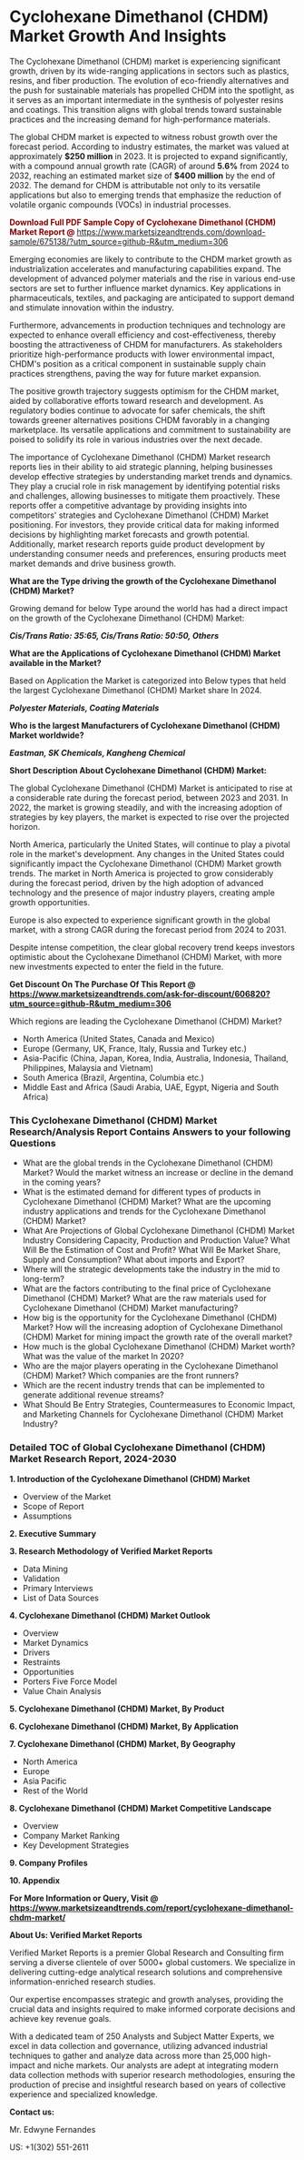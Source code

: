 <h1>Cyclohexane Dimethanol (CHDM) Market Growth And Insights</h1><p>The Cyclohexane Dimethanol (CHDM) market is experiencing significant growth, driven by its wide-ranging applications in sectors such as plastics, resins, and fiber production. The evolution of eco-friendly alternatives and the push for sustainable materials has propelled CHDM into the spotlight, as it serves as an important intermediate in the synthesis of polyester resins and coatings. This transition aligns with global trends toward sustainable practices and the increasing demand for high-performance materials.</p><p>The global CHDM market is expected to witness robust growth over the forecast period. According to industry estimates, the market was valued at approximately <strong>$250 million</strong> in 2023. It is projected to expand significantly, with a compound annual growth rate (CAGR) of around <strong>5.6%</strong> from 2024 to 2032, reaching an estimated market size of <strong>$400 million</strong> by the end of 2032. The demand for CHDM is attributable not only to its versatile applications but also to emerging trends that emphasize the reduction of volatile organic compounds (VOCs) in industrial processes.</p><p>  </p><p><strong><span style="color: #800000;">Download Full PDF Sample Copy of Cyclohexane Dimethanol (CHDM) Market Report @</span>&nbsp;</strong><a href="https://www.marketsizeandtrends.com/download-sample/675138/?utm_source=github-R&amp;utm_medium=306">https://www.marketsizeandtrends.com/download-sample/675138/?utm_source=github-R&amp;utm_medium=306</a></p></p><p>Emerging economies are likely to contribute to the CHDM market growth as industrialization accelerates and manufacturing capabilities expand. The development of advanced polymer materials and the rise in various end-use sectors are set to further influence market dynamics. Key applications in pharmaceuticals, textiles, and packaging are anticipated to support demand and stimulate innovation within the industry.</p><p>Furthermore, advancements in production techniques and technology are expected to enhance overall efficiency and cost-effectiveness, thereby boosting the attractiveness of CHDM for manufacturers. As stakeholders prioritize high-performance products with lower environmental impact, CHDM's position as a critical component in sustainable supply chain practices strengthens, paving the way for future market expansion.</p><p>The positive growth trajectory suggests optimism for the CHDM market, aided by collaborative efforts toward research and development. As regulatory bodies continue to advocate for safer chemicals, the shift towards greener alternatives positions CHDM favorably in a changing marketplace. Its versatile applications and commitment to sustainability are poised to solidify its role in various industries over the next decade.</p></p><p>The importance of&nbsp;Cyclohexane Dimethanol (CHDM) Market research reports lies in their ability to aid strategic planning, helping businesses develop effective strategies by understanding market trends and dynamics. They play a crucial role in risk management by identifying potential risks and challenges, allowing businesses to mitigate them proactively. These reports offer a competitive advantage by providing insights into competitors' strategies and Cyclohexane Dimethanol (CHDM) Market positioning. For investors, they provide critical data for making informed decisions by highlighting market forecasts and growth potential. Additionally, market research reports guide product development by understanding consumer needs and preferences, ensuring products meet market demands and drive business growth.</p><p><strong>What are the&nbsp;Type driving the growth of the Cyclohexane Dimethanol (CHDM) Market?</strong></p><p id="" class="">Growing demand for below Type around the world has had a direct impact on the growth of the Cyclohexane Dimethanol (CHDM) Market:</p><em><strong>Cis/Trans Ratio: 35:65, Cis/Trans Ratio: 50:50, Others</strong></em></p><strong>What are the&nbsp;Applications&nbsp;of Cyclohexane Dimethanol (CHDM) Market available in the Market?</strong></p><p id="" class="">Based on Application the Market is categorized into Below types that held the largest Cyclohexane Dimethanol (CHDM) Market share In 2024.</p><em><strong>Polyester Materials, Coating Materials</strong></em></p><strong>Who is the largest Manufacturers of Cyclohexane Dimethanol (CHDM) Market worldwide?</strong></p><p><em><strong>Eastman, SK Chemicals, Kangheng Chemical</strong></em></p><p id="" class=""><strong>Short Description About Cyclohexane Dimethanol (CHDM) Market:</strong></p><p>The global Cyclohexane Dimethanol (CHDM) Market is anticipated to rise at a considerable rate during the forecast period, between 2023 and 2031. In 2022, the market is growing steadily, and with the increasing adoption of strategies by key players, the market is expected to rise over the projected horizon.</p><p>North America, particularly the United States, will continue to play a pivotal role in the market's development. Any changes in the United States could significantly impact the Cyclohexane Dimethanol (CHDM) Market growth trends. The market in North America is projected to grow considerably during the forecast period, driven by the high adoption of advanced technology and the presence of major industry players, creating ample growth opportunities.</p><p>Europe is also expected to experience significant growth in the global market, with a strong CAGR during the forecast period from 2024 to 2031.</p><p>Despite intense competition, the clear global recovery trend keeps investors optimistic about the Cyclohexane Dimethanol (CHDM) Market, with more new investments expected to enter the field in the future.</p><p id="" class=""><strong>Get Discount On The Purchase Of This Report @ <a href="https://www.marketsizeandtrends.com/ask-for-discount/606820?utm_source=github-R&utm_medium=306" target="_blank">https://www.marketsizeandtrends.com/ask-for-discount/606820?utm_source=github-R&utm_medium=306</a></strong></p>Which regions are leading the Cyclohexane Dimethanol (CHDM) Market?</p><ul><li>North America (United States, Canada and Mexico)</li><li>Europe (Germany, UK, France, Italy, Russia and Turkey etc.)</li><li>Asia-Pacific (China, Japan, Korea, India, Australia, Indonesia, Thailand, Philippines, Malaysia and Vietnam)</li><li>South America (Brazil, Argentina, Columbia etc.)</li><li>Middle East and Africa (Saudi Arabia, UAE, Egypt, Nigeria and South Africa)</li></ul><h3 id="" class="">This Cyclohexane Dimethanol (CHDM) Market Research/Analysis Report Contains Answers to your following Questions</h3><ul><li>What are the global trends in the Cyclohexane Dimethanol (CHDM) Market? Would the market witness an increase or decline in the demand in the coming years?</li><li>What is the estimated demand for different types of products in Cyclohexane Dimethanol (CHDM) Market? What are the upcoming industry applications and trends for the Cyclohexane Dimethanol (CHDM) Market?</li><li>What Are Projections of Global Cyclohexane Dimethanol (CHDM) Market Industry Considering Capacity, Production and Production Value? What Will Be the Estimation of Cost and Profit? What Will Be Market Share, Supply and Consumption? What about imports and Export?</li><li>Where will the strategic developments take the industry in the mid to long-term?</li><li>What are the factors contributing to the final price of Cyclohexane Dimethanol (CHDM) Market? What are the raw materials used for Cyclohexane Dimethanol (CHDM) Market manufacturing?</li><li>How big is the opportunity for the Cyclohexane Dimethanol (CHDM) Market? How will the increasing adoption of Cyclohexane Dimethanol (CHDM) Market for mining impact the growth rate of the overall market?</li><li>How much is the global Cyclohexane Dimethanol (CHDM) Market worth? What was the value of the market In 2020?</li><li>Who are the major players operating in the Cyclohexane Dimethanol (CHDM) Market? Which companies are the front runners?</li><li>Which are the recent industry trends that can be implemented to generate additional revenue streams?</li><li>What Should Be Entry Strategies, Countermeasures to Economic Impact, and Marketing Channels for Cyclohexane Dimethanol (CHDM) Market Industry?</li></ul><h3 id="" class="">Detailed TOC of Global Cyclohexane Dimethanol (CHDM) Market Research Report, 2024-2030</h3><p id="" class=""><strong>1. Introduction of the Cyclohexane Dimethanol (CHDM) Market</strong></p><ul><li>Overview of the Market</li><li>Scope of Report</li><li>Assumptions</li></ul><p id="" class=""><strong>2. Executive Summary</strong></p><p id="" class=""><strong>3. Research Methodology of Verified Market Reports</strong></p><ul><li>Data Mining</li><li>Validation</li><li>Primary Interviews</li><li>List of Data Sources</li></ul><p id="" class=""><strong>4. Cyclohexane Dimethanol (CHDM) Market Outlook</strong></p><ul><li>Overview</li><li>Market Dynamics</li><li>Drivers</li><li>Restraints</li><li>Opportunities</li><li>Porters Five Force Model</li><li>Value Chain Analysis</li></ul><p id="" class=""><strong>5. Cyclohexane Dimethanol (CHDM) Market, By Product</strong></p><p id="" class=""><strong>6. Cyclohexane Dimethanol (CHDM) Market, By Application</strong></p><p id="" class=""><strong>7. Cyclohexane Dimethanol (CHDM) Market, By Geography</strong></p><ul><li>North America</li><li>Europe</li><li>Asia Pacific</li><li>Rest of the World</li></ul><p id="" class=""><strong>8. Cyclohexane Dimethanol (CHDM) Market Competitive Landscape</strong></p><ul><li>Overview</li><li>Company Market Ranking</li><li>Key Development Strategies</li></ul><p id="" class=""><strong>9. Company Profiles</strong></p><p id="" class=""><strong>10. Appendix</strong></p><p id="" class=""><strong>For More Information or Query, Visit @ <a href="https://www.marketsizeandtrends.com/report/cyclohexane-dimethanol-chdm-market/" target="_blank">https://www.marketsizeandtrends.com/report/cyclohexane-dimethanol-chdm-market/</a></strong></p><p id="" class=""><strong>About Us: Verified Market Reports</strong></p><p id="" class="">Verified Market Reports is a premier Global Research and Consulting firm serving a diverse clientele of over 5000+ global customers. We specialize in delivering cutting-edge analytical research solutions and comprehensive information-enriched research studies.</p><p id="" class="">Our expertise encompasses strategic and growth analyses, providing the crucial data and insights required to make informed corporate decisions and achieve key revenue goals.</p><p id="" class="">With a dedicated team of 250 Analysts and Subject Matter Experts, we excel in data collection and governance, utilizing advanced industrial techniques to gather and analyze data across more than 25,000 high-impact and niche markets. Our analysts are adept at integrating modern data collection methods with superior research methodologies, ensuring the production of precise and insightful research based on years of collective experience and specialized knowledge.</p><p id="" class=""><strong>Contact us:</strong></p><p id="" class="">Mr. Edwyne Fernandes</p><p id="" class="">US: +1(302) 551-2611</p>
